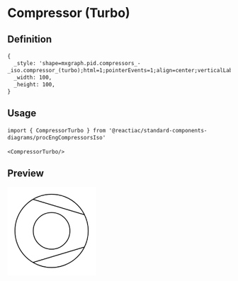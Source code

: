# Compressor (Turbo)

## Definition

```
{
  _style: 'shape=mxgraph.pid.compressors_-_iso.compressor_(turbo);html=1;pointerEvents=1;align=center;verticalLabelPosition=bottom;verticalAlign=top;dashed=0;',
  _width: 100,
  _height: 100,
}
```

## Usage

```
import { CompressorTurbo } from '@reactiac/standard-components-diagrams/procEngCompressorsIso'

<CompressorTurbo/>
```

## Preview

<img src="./compressor-turbo.png" width="200"/>
